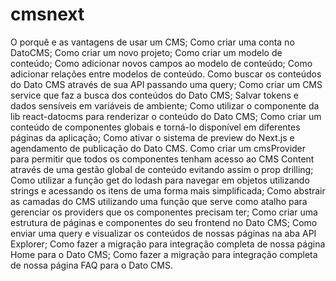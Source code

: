 # cmsnext

O porquê e as vantagens de usar um CMS;
Como criar uma conta no DatoCMS;
Como criar um novo projeto;
Como criar um modelo de conteúdo;
Como adicionar novos campos ao modelo de conteúdo;
Como adicionar relações entre modelos de conteúdo.
Como buscar os conteúdos do Dato CMS através de sua API passando uma query;
Como criar um CMS service que faz a busca dos conteúdos do Dato CMS;
Salvar tokens e dados sensíveis em variáveis de ambiente;
Como utilizar o componente <StruturedText/> da lib react-datocms para renderizar o conteúdo do Dato CMS;
Como criar um conteúdo de componentes globais e torná-lo disponível em diferentes páginas da aplicação;
Como ativar o sistema de preview do Next.js e agendamento de publicação do Dato CMS.
Como criar um cmsProvider para permitir que todos os componentes tenham acesso ao CMS Content através de uma gestão global de conteúdo evitando assim o prop drilling;
Como utilizar a função get do lodash para navegar em objetos utilizando strings e acessando os itens de uma forma mais simplificada;
Como abstrair as camadas do CMS utilizando uma função que serve como atalho para gerenciar os providers que os componentes precisam ter;
Como criar uma estrutura de páginas e componentes do seu frontend no Dato CMS;
Como enviar uma query e visualizar os conteúdos de nossas páginas na aba API Explorer;
Como fazer a migração para integração completa de nossa página Home para o Dato CMS;
Como fazer a migração para integração completa de nossa página FAQ para o Dato CMS.

